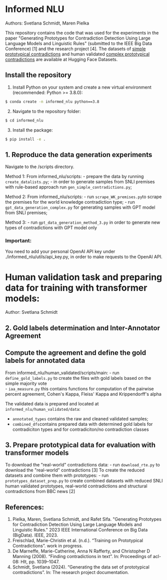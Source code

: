 # Informed NLU
Authors: Svetlana Schmidt, Maren Pielka

This repository contains the code that was used for the experiments in the paper "Generating Prototypes for Contradiction Detection Using Large Language Models and Linguistic Rules" (submitted to the IEEE Big Data Conference) [1] and the research project [4]. 
The datasets of [simple prototypical contradictions](https://huggingface.co/datasets/SvetaPetrush/prototypical_contradictions_ant_neg_num) and human validated [complex prototypical contradictions](https://huggingface.co/datasets/SvetaPetrush/prototypical_contradictions) are available at Hugging Face Datasets.


## Install the repository
1. Install Python on your system and create a new virtual environment (recommended: Python >= 3.8.0):
```bash
$ conda create -n informed_nlu python==3.8
```
2. Navigate to the repository folder:
```bash
$ cd informed_nlu
```
3. Install the package:
```bash
$ pip install -e .
```

## 1. Reproduce the data generation experiments
Navigate to the /scripts directory.

Method 1: 
    From informed_nlu/scripts:
    - prepare the data by running `create_datalists.py`;
    - in order to generate samples from SNLI premises with rule-based approach run `gen_simple_contradictions.py`;

Method 2:
    From informed_nlu/scripts:
    - run `scrape_WK_premises.py`to scrape the premises for the world knowledge contradiction type; 
    - run `gpt_data_generation_complex.py` for generating samples with GPT model from SNLI premises;

Method 3:
    - run `gpt_data_generation_method_3.py` in order to generate new types of contradictions with GPT model only

### Important: 
You need to add your personal OpenAI API key under ./informed_nlu/utils/api_key.py, in order to make requests to the OpenAI API.

# Human validation task and preparing data for training with transformer models:
Author: Svetlana Schmidt
## 2. Gold labels determination and Inter-Annotator Agreement

## Compute the agreement and define the gold labels for annotated data
From informed_nlu/human_validated/scripts/main:
    - run `define_gold_labels.py` to create the files with gold labels based on the simple majority vote    
    - `iaa_measure.py` this contains functions for computation of the pairwise percent agreement, Cohen's Kappa, Fleiss' Kappa and Krippendorff's alpha

The validated data is prepared and located at `informed_nlu/human_validated/data`:
 - `annotated_types` contains the raw and cleaned validated samples;
 - `combined_dfs`contains prepared data with determined gold labels for contradiciton types
  and for contradiciton/no contradiction classes    

## 3. Prepare prototypical data for evaluation with transformer models
To download the "real-world" contradictions data:
    - run `download_rte.py` to download the "real-world" contradictions [3]
To create the reduced datasets and combine them with prototypes:
    - run `prototypes_dataset_prep.py` to create combined datasets with reduced SNLI human validated prototypes, 
real-world contradictions and structural contradictions from BBC news [2]


## References:
1) Pielka, Maren, Svetlana Schmidt, and Rafet Sifa. "Generating Prototypes for Contradiction Detection Using Large Language Models and Linguistic Rules." 2023 IEEE International Conference on Big Data (BigData). IEEE, 2023.
2) Freischlad, Marie-Christin et al. (n.d.). “Training on Prototypical Contradictions”. work in progress.
3) De Marneffe, Marie-Catherine, Anna N Rafferty, and Christopher D Manning (2008). “Finding contradictions in text”. In: Proceedings of acl-08: Hlt, pp. 1039–1047.
4) Schmidt, Svetlana (2024). “Generating the data set of prototypical contradictions”. In: The research project documentation.